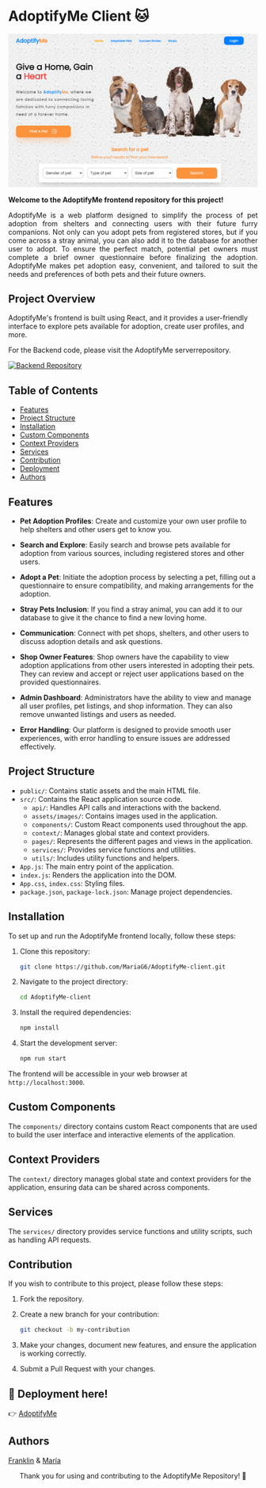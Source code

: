 # AdoptifyMe Client 🐱

<p align="center"><img src="public\homepage.png" a alt='homepage-image' width='600px' heigh='600px'></p>

**Welcome to the AdoptifyMe frontend repository for this project!**
<p align="justify"> AdoptifyMe is a web platform designed to simplify the process of pet adoption from shelters and connecting users with their future furry companions. Not only can you adopt pets from registered stores, but if you come across a stray animal, you can also add it to the database for another user to adopt. To ensure the perfect match, potential pet owners must complete a brief owner questionnaire before finalizing the adoption. AdoptifyMe makes pet adoption easy, convenient, and tailored to suit the needs and preferences of both pets and their future owners.<p/>

## Project Overview

AdoptifyMe's frontend is built using React, and it provides a user-friendly interface to explore pets available for adoption, create user profiles, and more.

For the Backend code, please visit the AdoptifyMe serverrepository.

[![Backend Repository](https://img.shields.io/badge/Backend-Repository-brightgreen.svg)](https://github.com/MariaG6/AdoptifyMe-server)

## Table of Contents

- [Features](#features)
- [Project Structure](#project-structure)
- [Installation](#installation)
- [Custom Components](#custom-components)
- [Context Providers](#context-providers)
- [Services](#services)
- [Contribution](#contribution)
- [Deployment](#deployment) 
- [Authors](#authors)

## Features

- **Pet Adoption Profiles**: Create and customize your own user profile to help shelters and other users get to know you.

- **Search and Explore**: Easily search and browse pets available for adoption from various sources, including registered stores and other users.

- **Adopt a Pet**: Initiate the adoption process by selecting a pet, filling out a questionnaire to ensure compatibility, and making arrangements for the adoption.

- **Stray Pets Inclusion**: If you find a stray animal, you can add it to our database to give it the chance to find a new loving home.

- **Communication**: Connect with pet shops, shelters, and other users to discuss adoption details and ask questions.

- **Shop Owner Features**: Shop owners have the capability to view adoption applications from other users interested in adopting their pets. They can review and accept or reject user applications based on the provided questionnaires.

- **Admin Dashboard**: Administrators have the ability to view and manage all user profiles, pet listings, and shop information. They can also remove unwanted listings and users as needed.

- **Error Handling**: Our platform is designed to provide smooth user experiences, with error handling to ensure issues are addressed effectively.

## Project Structure

- `public/`: Contains static assets and the main HTML file.
- `src/`: Contains the React application source code.
  - `api/`: Handles API calls and interactions with the backend.
  - `assets/images/`: Contains images used in the application.
  - `components/`: Custom React components used throughout the app.
  - `context/`: Manages global state and context providers.
  - `pages/`: Represents the different pages and views in the application.
  - `services/`: Provides service functions and utilities.
  - `utils/`: Includes utility functions and helpers.
- `App.js`: The main entry point of the application.
- `index.js`: Renders the application into the DOM.
- `App.css`, `index.css`: Styling files.
- `package.json`, `package-lock.json`: Manage project dependencies.

## Installation

To set up and run the AdoptifyMe frontend locally, follow these steps:

1. Clone this repository:

   ```bash
   git clone https://github.com/MariaG6/AdoptifyMe-client.git
   ```

2. Navigate to the project directory:

   ```bash
   cd AdoptifyMe-client
   ```

3. Install the required dependencies:

   ```bash
   npm install
   ```

4. Start the development server:

   ```bash
   npm run start
   ```

The frontend will be accessible in your web browser at `http://localhost:3000`.

## Custom Components

The `components/` directory contains custom React components that are used to build the user interface and interactive elements of the application.

## Context Providers

The `context/` directory manages global state and context providers for the application, ensuring data can be shared across components.

## Services

The `services/` directory provides service functions and utility scripts, such as handling API requests.

## Contribution

If you wish to contribute to this project, please follow these steps:

1. Fork the repository.

2. Create a new branch for your contribution:

   ```bash
   git checkout -b my-contribution
   ```

3. Make your changes, document new features, and ensure the application is working correctly.

4. Submit a Pull Request with your changes.

## 🚀 Deployment here!

👉 [AdoptifyMe](https://adoptifyme.netlify.app/) 

## Authors

[Franklin](https://github.com/franklinosei) & [María](https://github.com/MariaG6)

<p align="center"> Thank you for using and contributing to the AdoptifyMe Repository! 👋 <p/>
